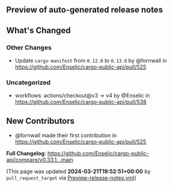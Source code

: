 ## Preview of auto-generated release notes
<!-- Release notes generated using configuration in .github/release.yml at main -->

## What's Changed
### Other Changes
* Update `cargo-manifest` from `0.12.0` to `0.13.0` by @fornwall in https://github.com/Enselic/cargo-public-api/pull/525
### Uncategorized
* workflows: actions/checkout@v3 -> v4 by @Enselic in https://github.com/Enselic/cargo-public-api/pull/538

## New Contributors
* @fornwall made their first contribution in https://github.com/Enselic/cargo-public-api/pull/525

**Full Changelog**: https://github.com/Enselic/cargo-public-api/compare/v0.33.1...main


(This page was updated **2024-03-21T19:52:51+00:00** by `pull_request_target` via [Preview-release-notes.yml](https://github.com/Enselic/cargo-public-api/actions/runs/8380942719))
